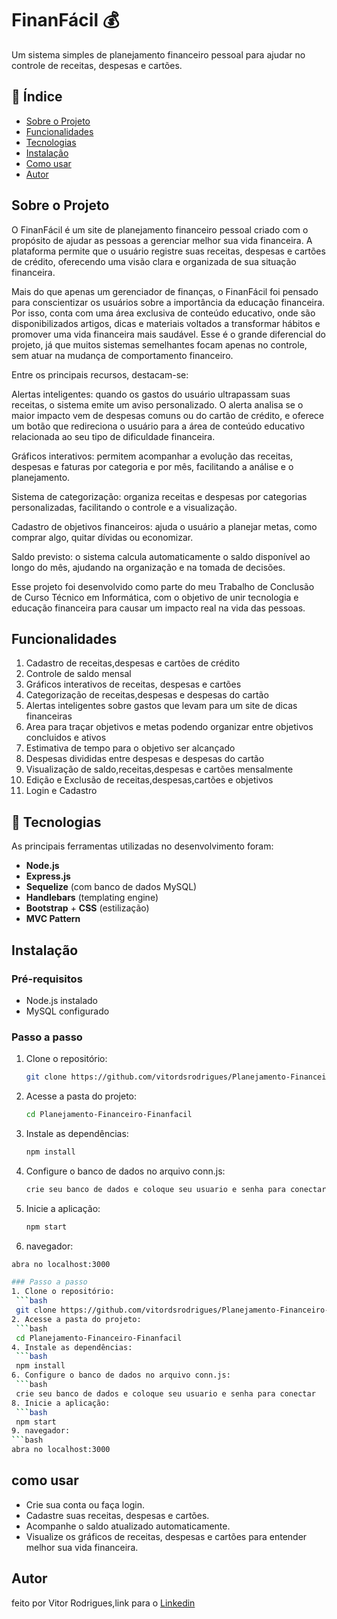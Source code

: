 # FinanFácil 💰

Um sistema simples de planejamento financeiro pessoal para ajudar no controle de receitas, despesas e cartões.

## 📑 Índice

- [Sobre o Projeto](#sobre-o-projeto)
- [Funcionalidades](#funcionalidades)
- [Tecnologias](#-tecnologias)
- [Instalação](#instalação)
- [Como usar](#como-usar)
- [Autor](#autor)


## Sobre o Projeto

  O FinanFácil é um site de planejamento financeiro pessoal criado com o propósito de ajudar as pessoas a gerenciar melhor sua vida financeira. A plataforma permite que o usuário registre suas receitas, despesas e cartões de crédito, oferecendo uma visão clara e organizada de sua situação financeira.

Mais do que apenas um gerenciador de finanças, o FinanFácil foi pensado para conscientizar os usuários sobre a importância da educação financeira. Por isso, conta com uma área exclusiva de conteúdo educativo, onde são disponibilizados artigos, dicas e materiais voltados a transformar hábitos e promover uma vida financeira mais saudável. Esse é o grande diferencial do projeto, já que muitos sistemas semelhantes focam apenas no controle, sem atuar na mudança de comportamento financeiro.

Entre os principais recursos, destacam-se:

Alertas inteligentes: quando os gastos do usuário ultrapassam suas receitas, o sistema emite um aviso personalizado. O alerta analisa se o maior impacto vem de despesas comuns ou do cartão de crédito, e oferece um botão que redireciona o usuário para a área de conteúdo educativo relacionada ao seu tipo de dificuldade financeira.

Gráficos interativos: permitem acompanhar a evolução das receitas, despesas e faturas por categoria e por mês, facilitando a análise e o planejamento.

Sistema de categorização: organiza receitas e despesas por categorias personalizadas, facilitando o controle e a visualização.

Cadastro de objetivos financeiros: ajuda o usuário a planejar metas, como comprar algo, quitar dívidas ou economizar.

Saldo previsto: o sistema calcula automaticamente o saldo disponível ao longo do mês, ajudando na organização e na tomada de decisões.

Esse projeto foi desenvolvido como parte do meu Trabalho de Conclusão de Curso Técnico em Informática, com o objetivo de unir tecnologia e educação financeira para causar um impacto real na vida das pessoas.

## Funcionalidades

1. Cadastro de receitas,despesas e cartões de crédito
2. Controle de saldo mensal
3. Gráficos interativos de receitas, despesas e cartões
4. Categorização de receitas,despesas e despesas do cartão
5. Alertas inteligentes sobre gastos que levam para um site de dicas financeiras
6. Area para traçar objetivos e metas podendo organizar entre objetivos concluidos e ativos
7. Estimativa de tempo para o objetivo ser alcançado
8. Despesas divididas entre despesas e despesas do cartão
9. Visualização de saldo,receitas,despesas e cartões mensalmente
10. Edição e Exclusão de receitas,despesas,cartões e objetivos
11. Login e Cadastro

## 🚀 Tecnologias

As principais ferramentas utilizadas no desenvolvimento foram:
- **Node.js**
- **Express.js**
- **Sequelize** (com banco de dados MySQL)
- **Handlebars** (templating engine)
- **Bootstrap** + **CSS** (estilização)
- **MVC Pattern**

## Instalação

### Pré-requisitos
- Node.js instalado  
- MySQL configurado  

### Passo a passo
1. Clone o repositório:
   ```bash
   git clone https://github.com/vitordsrodrigues/Planejamento-Financeiro-Finanfacil.git
2. Acesse a pasta do projeto:
   ```bash
   cd Planejamento-Financeiro-Finanfacil
4. Instale as dependências:
   ```bash
   npm install
6. Configure o banco de dados no arquivo conn.js:
   ```bash
   crie seu banco de dados e coloque seu usuario e senha para conectar
8. Inicie a aplicação:
   ```bash
   npm start
9. navegador:
  ```bash
  abra no localhost:3000

### Passo a passo
1. Clone o repositório:
   ```bash
   git clone https://github.com/vitordsrodrigues/Planejamento-Financeiro-Finanfacil.git
2. Acesse a pasta do projeto:
   ```bash
   cd Planejamento-Financeiro-Finanfacil
4. Instale as dependências:
   ```bash
   npm install
6. Configure o banco de dados no arquivo conn.js:
   ```bash
   crie seu banco de dados e coloque seu usuario e senha para conectar
8. Inicie a aplicação:
   ```bash
   npm start
9. navegador:
  ```bash
  abra no localhost:3000
```
## como usar
* Crie sua conta ou faça login.
* Cadastre suas receitas, despesas e cartões.
* Acompanhe o saldo atualizado automaticamente.
* Visualize os gráficos de receitas, despesas e cartões para entender melhor sua vida financeira.

## Autor
feito por Vitor Rodrigues,link para o
[Linkedin](https://www.linkedin.com/in/vitor-mario-rodrigues)

